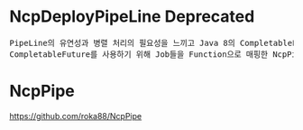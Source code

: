 # NcpDeployPipeLine Deprecated

<pre>
PipeLine의 유연성과 병렬 처리의 필요성을 느끼고 Java 8의 CompletableFuture를 사용하기로 함
CompletableFuture를 사용하기 위해 Job들을 Function으로 매핑한 NcpPipe로 변경.
</pre>



# NcpPipe
<https://github.com/roka88/NcpPipe>